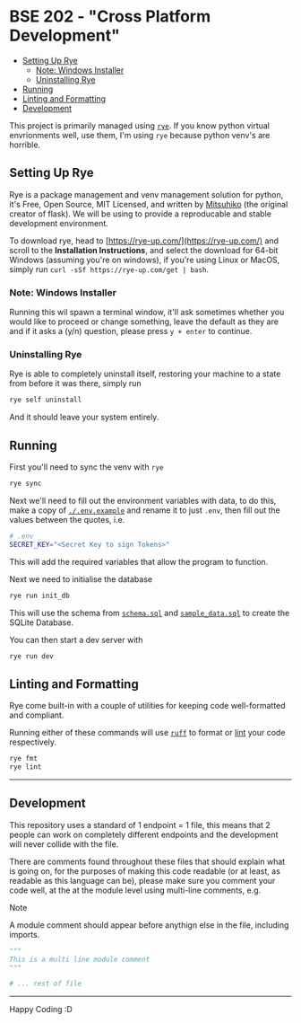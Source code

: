 <h1>BSE 202 - "Cross Platform Development"</h1>

- [Setting Up Rye](#setting-up-rye)
	- [Note: Windows Installer](#note-windows-installer)
	- [Uninstalling Rye](#uninstalling-rye)
- [Running](#running)
- [Linting and Formatting](#linting-and-formatting)
- [Development](#development)

This project is primarily managed using [`rye`](https://rye-up.com).
If you know python virtual envrionments well, use them, I'm using `rye` because python venv's are horrible. 

## Setting Up Rye

Rye is a package management and venv management solution for python, it's Free, Open Source, MIT Licensed, and written by [Mitsuhiko](https://github.com/Mitsuhiko) (the original creator of flask). We will be using to provide a reproducable and stable development environment.

To download rye, head to [https://rye-up.com/](https://rye-up.com/) and scroll to the **Installation Instructions**, and select the download for 64-bit Windows (assuming you're on windows), if you're using Linux or MacOS, simply run `curl -sSf https://rye-up.com/get | bash`.

### Note: Windows Installer

Running this wil spawn a terminal window, it'll ask sometimes whether you would like to proceed or change something, leave the default as they are and if it asks a (y/n) question, please press `y + enter` to continue.

### Uninstalling Rye

Rye is able to completely uninstall itself, restoring your machine to a state from before it was there, simply run

```sh
rye self uninstall
```

And it should leave your system entirely.

## Running

First you'll need to sync the venv with `rye`

```sh
rye sync
```

Next we'll need to fill out the environment variables with data, to do this, make a copy of [`./.env.example`](./.env.example) and rename it to just `.env`, then fill out the values between the quotes, i.e.

```bash
# .env
SECRET_KEY="<Secret Key to sign Tokens>"
```

This will add the required variables that allow the program to function.

Next we need to initialise the database

```bash
rye run init_db
```

This will use the schema from [`schema.sql`](./src/bse202/schema.sql) and [`sample_data.sql`](./src/bse202/sample_data.sql) to create the SQLite Database.

You can then start a dev server with

```sh
rye run dev
```

## Linting and Formatting

Rye come built-in with a couple of utilities for keeping code well-formatted and compliant.

Running either of these commands will use [`ruff`](https://github.com/astral-sh/ruff) to format or [lint](https://en.wikipedia.org/wiki/Lint_(software)) your code respectively.

```sh
rye fmt
rye lint
```

---


## Development

This repository uses a standard of 1 endpoint = 1 file, this means that 2 people can work on completely different endpoints and the development will never collide with the file.

There are comments found throughout these files that should explain what is going on, for the purposes of making this code readable (or at least, as readable as this language can be), please make sure you comment your code well, at the at the module level using multi-line comments, e.g.

> [!NOTE]
> A module comment should appear before anythign else in the file, including imports.

```py
"""
This is a multi line module comment
"""

# ... rest of file
```

---

Happy Coding :D